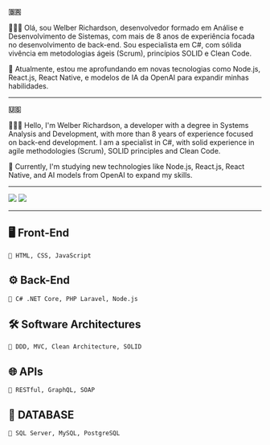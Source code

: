<strong>🇧🇷</strong>
<p> 
  👨🏻‍💻 Olá, sou Welber Richardson, desenvolvedor formado em Análise e Desenvolvimento de Sistemas, com mais de 8 anos de experiência focada no desenvolvimento de back-end. Sou especialista em C#, com sólida vivência em metodologias ágeis (Scrum), princípios SOLID e Clean Code.<br>
  
  🚀 Atualmente, estou me aprofundando em novas tecnologias como Node.js, React.js, React Native, e modelos de IA da OpenAI para expandir minhas habilidades.
</p>

---

<strong>🇺🇸</strong>
<p>   
  👨🏻‍💻 Hello, I'm Welber Richardson, a developer with a degree in Systems Analysis and Development, with more than 8 years of experience focused on back-end development. I am a specialist in C#, with solid experience in agile methodologies (Scrum), SOLID principles and Clean Code.<br>
  
  🚀 Currently, I'm studying new technologies like Node.js, React.js, React Native, and AI models from OpenAI to expand my skills.
</p>

---

<p>
  <a href = "mailto:welberrichardson@gmail.com"><img src="https://img.shields.io/badge/-Gmail-%23DC143C?style=for-the-badge&logo=gmail&logoColor=white" target="_blank"></a>
  <a href="https://www.linkedin.com/in/welber-richardson" target="_blank"><img src="https://img.shields.io/badge/-LinkedIn-%230077B5?style=for-the-badge&logo=linkedin&logoColor=white" target="_blank"></a> 
</p>

---

## 🖥 Front-End
    🔸 HTML, CSS, JavaScript

## ⚙️ Back-End
    🔸 C# .NET Core, PHP Laravel, Node.js

## 🛠 Software Architectures  
    🔸 DDD, MVC, Clean Architecture, SOLID 

## 🌐 APIs
    🔸 RESTful, GraphQL, SOAP
    
## 🎲 DATABASE 
    🔸 SQL Server, MySQL, PostgreSQL
